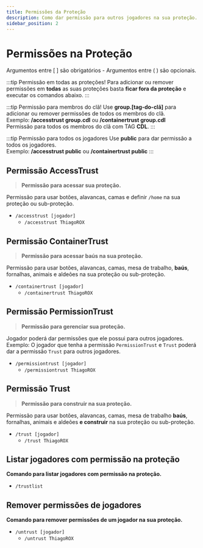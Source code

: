 ```yaml
---
title: Permissões da Proteção
description: Como dar permissão para outros jogadores na sua proteção.
sidebar_position: 2
---
```


# Permissões na Proteção

Argumentos entre \[ \] são obrigatórios - Argumentos entre \( \) são opcionais.

:::tip Permissão em todas as proteções!
Para adicionar ou remover permissões em **todas** as suas proteções basta **ficar fora da proteção** e executar os comandos abaixo.
:::

:::tip Permissão para membros do clã!
Use **group.\[tag-do-clã\]** para adicionar ou remover permissões de todos os membros do clã.  
Exemplo: **/accesstrust group.cdl** ou **/containertrust group.cdl**  
Permissão para todos os membros do clã com TAG **CDL**.
:::

:::tip Permissão para todos os jogadores
Use **public** para dar permissão a todos os jogadores.  
Exemplo: **/accesstrust public** ou **/containertrust public**
:::

## Permissão AccessTrust

> **Permissão para acessar sua proteção.**

Permissão para usar botões, alavancas, camas e definir `/home` na sua proteção ou sub-proteção.
* `/accesstrust [jogador]`  
  * `/accesstrust ThiagoROX`

## Permissão ContainerTrust

> **Permissão para acessar baús na sua proteção.**

Permissão para usar botões, alavancas, camas, mesa de trabalho, **baús**, fornalhas, animais e aldeões na sua proteção ou sub-proteção.  
* `/containertrust [jogador]`  
  * `/containertrust ThiagoROX`

## Permissão PermissionTrust

> **Permissão para gerenciar sua proteção.**

Jogador poderá dar permissões que ele possui para outros jogadores.  
Exemplo: O jogador que tenha a permissão `PermissionTrust` e `Trust` poderá dar a permissão `Trust` para outros jogadores.
* `/permissiontrust [jogador]`  
  * `/permissiontrust ThiagoROX`

## Permissão Trust

> **Permissão para construir na sua proteção.**

Permissão para usar botões, alavancas, camas, mesa de trabalho **baús**, fornalhas, animais e aldeões **e construir** na sua proteção ou sub-proteção.
* `/trust [jogador]`  
  * `/trust ThiagoROX`

## Listar jogadores com permissão na proteção

**Comando para listar jogadores com permissão na proteção.**  
* `/trustlist`

## Remover permissões de jogadores

**Comando para remover permissões de um jogador na sua proteção.**  
* `/untrust [jogador]`  
  * `/untrust ThiagoROX`